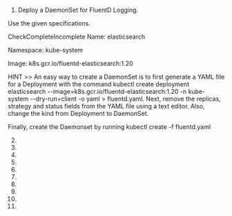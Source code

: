 1. Deploy a DaemonSet for FluentD Logging.

Use the given specifications.

CheckCompleteIncomplete
Name: elasticsearch

Namespace: kube-system

Image: k8s.gcr.io/fluentd-elasticsearch:1.20

HINT >> An easy way to create a DaemonSet is to first generate a YAML file for a Deployment with the command kubectl create deployment elasticsearch --image=k8s.gcr.io/fluentd-elasticsearch:1.20 -n kube-system --dry-run=client -o yaml > fluentd.yaml. Next, remove the replicas, strategy and status fields from the YAML file using a text editor. Also, change the kind from Deployment to DaemonSet.

Finally, create the Daemonset by running kubectl create -f fluentd.yaml

2. 

3. 

4. 

5. 

6. 

7. 

8. 

9. 

10. 

11. 

